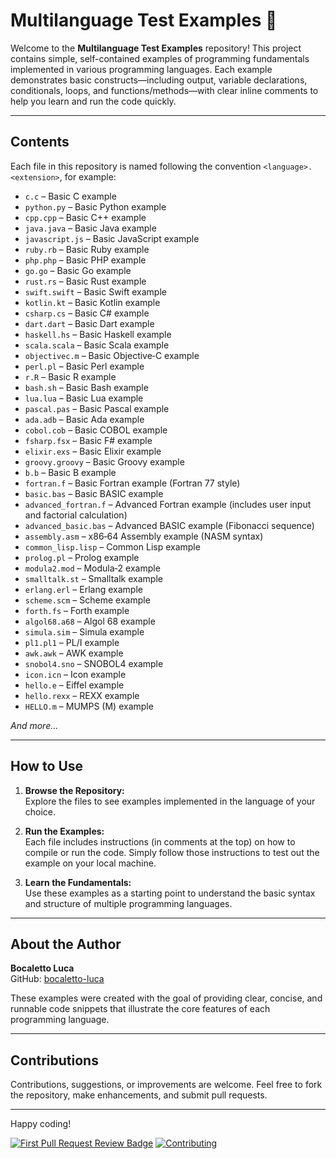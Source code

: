 # Multilanguage Test Examples 🚀

Welcome to the **Multilanguage Test Examples** repository! This project contains simple, self-contained examples of programming fundamentals implemented in various programming languages. Each example demonstrates basic constructs—including output, variable declarations, conditionals, loops, and functions/methods—with clear inline comments to help you learn and run the code quickly.

---

## Contents

Each file in this repository is named following the convention `<language>.<extension>`, for example:

- `c.c` – Basic C example
- `python.py` – Basic Python example
- `cpp.cpp` – Basic C++ example
- `java.java` – Basic Java example
- `javascript.js` – Basic JavaScript example
- `ruby.rb` – Basic Ruby example
- `php.php` – Basic PHP example
- `go.go` – Basic Go example
- `rust.rs` – Basic Rust example
- `swift.swift` – Basic Swift example
- `kotlin.kt` – Basic Kotlin example
- `csharp.cs` – Basic C# example
- `dart.dart` – Basic Dart example
- `haskell.hs` – Basic Haskell example
- `scala.scala` – Basic Scala example
- `objectivec.m` – Basic Objective‑C example
- `perl.pl` – Basic Perl example
- `r.R` – Basic R example
- `bash.sh` – Basic Bash example
- `lua.lua` – Basic Lua example
- `pascal.pas` – Basic Pascal example
- `ada.adb` – Basic Ada example
- `cobol.cob` – Basic COBOL example
- `fsharp.fsx` – Basic F# example
- `elixir.exs` – Basic Elixir example
- `groovy.groovy` – Basic Groovy example
- `b.b` – Basic B example
- `fortran.f` – Basic Fortran example (Fortran 77 style)
- `basic.bas` – Basic BASIC example
- `advanced_fortran.f` – Advanced Fortran example (includes user input and factorial calculation)
- `advanced_basic.bas` – Advanced BASIC example (Fibonacci sequence)
- `assembly.asm` – x86‑64 Assembly example (NASM syntax)
- `common_lisp.lisp` – Common Lisp example
- `prolog.pl` – Prolog example
- `modula2.mod` – Modula‑2 example
- `smalltalk.st` – Smalltalk example
- `erlang.erl` – Erlang example
- `scheme.scm` – Scheme example
- `forth.fs` – Forth example
- `algol68.a68` – Algol 68 example
- `simula.sim` – Simula example
- `pl1.pl1` – PL/I example
- `awk.awk` – AWK example
- `snobol4.sno` – SNOBOL4 example
- `icon.icn` – Icon example
- `hello.e` – Eiffel example
- `hello.rexx` – REXX example
- `HELLO.m` – MUMPS (M) example

*And more…*

---

## How to Use

1. **Browse the Repository:**  
   Explore the files to see examples implemented in the language of your choice.

2. **Run the Examples:**  
   Each file includes instructions (in comments at the top) on how to compile or run the code. Simply follow those instructions to test out the example on your local machine.

3. **Learn the Fundamentals:**  
   Use these examples as a starting point to understand the basic syntax and structure of multiple programming languages.

---

## About the Author

**Bocaletto Luca**  
GitHub: [bocaletto-luca](https://github.com/bocaletto-luca)

These examples were created with the goal of providing clear, concise, and runnable code snippets that illustrate the core features of each programming language.

---

## Contributions

Contributions, suggestions, or improvements are welcome. Feel free to fork the repository, make enhancements, and submit pull requests.

---

Happy coding!

[![First Pull Request Review Badge](https://img.shields.io/github/badge/--First%20Pull%20Request%20Review-blue)]()
[![Contributing](https://img.shields.io/badge/CONTRIBUTING.md-blue.svg)](/CONTRIBUTING.md)
